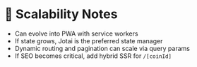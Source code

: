 # 🚧 Scalability Notes
- Can evolve into PWA with service workers
- If state grows, Jotai is the preferred state manager
- Dynamic routing and pagination can scale via query params
- If SEO becomes critical, add hybrid SSR for `/[coinId]`